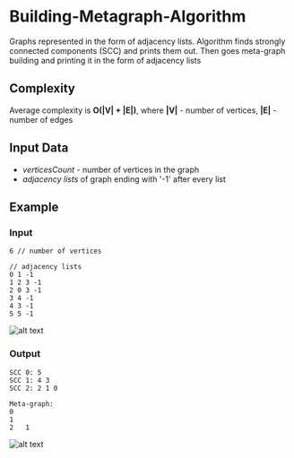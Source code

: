 # Building-Metagraph-Algorithm
Graphs represented in the form of adjacency lists.
Algorithm finds strongly connected components (SCC) and prints them out.
Then goes meta-graph building and printing it in the form of adjacency lists

## Complexity
Average complexity is **O(|V| + |E|)**, where **|V|** - number of vertices, **|E|** - number of edges

## Input Data
* *verticesCount* - number of vertices in the graph
* *adjacency lists* of graph ending with '-1' after every list

## Example
### Input
```
6 // number of vertices

// adjacency lists
0 1 -1
1 2 3 -1
2 0 3 -1
3 4 -1
4 3 -1
5 5 -1
```
![alt text](https://graphonline.ru/tmp/saved/IT/ITZbEqLsFfcoqxCD.png)
### Output
```
SCC 0: 5 
SCC 1: 4 3 
SCC 2: 2 1 0 

Meta-graph:
0   
1   
2   1 
```
![alt text](https://graphonline.ru/tmp/saved/lv/lvnlLUghGDYxKsUt.png)
